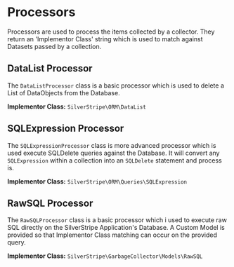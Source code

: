 # Processors

Processors are used to process the items collected by a collector. They return an 'Implementor Class' string which is used to match against Datasets passed by a collection.

## DataList Processor

The `DataListProcessor` class is a basic processor which is used to delete a List of DataObjects from the Database.

**Implementor Class:** `SilverStripe\ORM\DataList`

## SQLExpression Processor

The `SQLExpressionProcessor` class is more advanced processor which is used execute SQLDelete queries against the Database. It will convert any `SQLExpression` within a collection into an `SQLDelete` statement and process is.

**Implementor Class:** `SilverStripe\ORM\Queries\SQLExpression`

## RawSQL Processor

The `RawSQLProcessor` class is a basic processor which i used to execute raw SQL directly on the SilverStripe Application's Database. A Custom Model is provided so that Implementor Class matching can occur on the provided query.

**Implementor Class:** `SilverStripe\GarbageCollector\Models\RawSQL`
